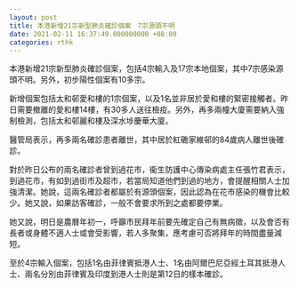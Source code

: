```yaml
---
layout: post
title: 本港新增21宗新型肺炎確診個案　7宗源頭不明
date: 2021-02-11 16:37:49.000000000 +08:00
categories: rthk
---
```


本港新增21宗新型肺炎確診個案，包括4宗輸入及17宗本地個案，其中7宗感染源頭不明。另外，初步陽性個案有10多宗。

新增個案包括太和邨愛和樓的1宗個案，以及1名並非居於愛和樓的緊密接觸者。昨日需要撤離的愛和樓14樓，有30多人送往檢疫。另外，再多兩幢大廈需要納入強制檢測，包括太和邨麗和樓及深水埗慶華大廈。

醫管局表示，再多兩名確診患者離世，其中居於紅磡家維邨的84歲病人離世後確診。

對於昨日公布的兩名確診者曾到過花市，衞生防護中心傳染病處主任張竹君表示，到過花市，有如到過街市及超市，若當局知道他們到過的地方，會提醒相關人士加強清潔。她說，這兩名確診者都屬於有源頭個案，因此認為在花市感染的機會比較少。她又說，如果訪客確診，一般不會要求所到之處都要停業。

她又說，明日是農曆年初一，呼籲市民拜年前要先確定自己有無病徵，以及會否有長者或身體不適人士或會受影響，若人多聚集，應考慮可否將拜年的時間盡量減短。
  
至於4宗輸入個案，包括1名由菲律賓抵港人士、1名由阿爾巴尼亞經土耳其抵港人士、兩名分別由菲律賓及印度到港人士則是第12日的樣本確診。
